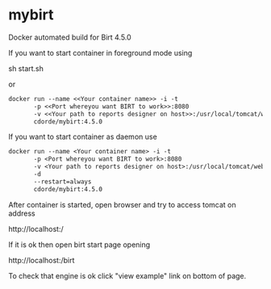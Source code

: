 # mybirt
Docker automated build for Birt 4.5.0

If you want to start container in foreground mode using 

sh start.sh 

or

```Dockerfile
docker run --name <<Your container name>> -i -t 
       -p <<Port whereyou want BIRT to work>>:8080 
       -v <<Your path to reports designer on host>>:/usr/local/tomcat/webapps/birt/reports 
       cdorde/mybirt:4.5.0
```

If you want to start container as daemon use

```Dockerfile
docker run --name <Your container name> -i -t 
       -p <Port whereyou want BIRT to work>:8080 
       -v <Your path to reports designer on host>:/usr/local/tomcat/webapps/birt/reports 
       -d 
       --restart=always
       cdorde/mybirt:4.5.0
```

After container is started, open browser and try to access tomcat on address

http://localhost:<Port you use in run command>/

If it is ok then open birt start page opening

http://localhost:<Port you use in run command>/birt

To check that engine is ok click "view example" link on bottom of page.
